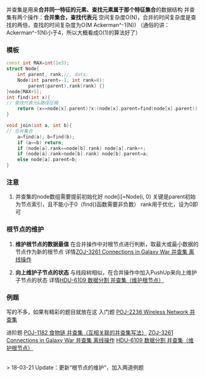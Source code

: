 并查集是用来**合并同一特征的元素、查找元素属于那个特征集合**的数据结构
并查集有两个操作：**合并集合，查找代表元**
空间复杂度O(N)，合并的时间复杂度是查找的两倍，查找的时间复杂度为O(M Ackerman^-1(N))
（通俗的讲：Ackerman^-1(N)小于4，所以大概看成O(1)的算法好了）

### 模板
```cpp
const int MAX=int(1e3);
struct Node{
    int parent, rank;//, data;
    Node(int parent=-1, int rank=0):
        parent(parent),rank(rank) {}
}node[MAX+5];
int find(int x){
// 查找代表元&路径压缩
    return (x==node[x].parent)?x:(node[x].parent=find(node[x].parent));
}

void join(int a, int b){
// 合并集合
    a=find(a); b=find(b);
    if (a==b) return;
    if (node[a].rank==node[b].rank) node[a].rank++;
    if (node[a].rank>node[b].rank) node[b].parent=a;
    else node[a].parent=b;
}

```

### 注意
1. 并查集的node数组需要提前初始化好
node[i]=Node(i, 0)
关键是parent初始为节点索引，且不能小于0（find()函数需要非负数）
rank用于优化，设为0即可


### 根节点的维护
1. **维护根节点的数据最值**
在合并操作中对根节点进行判断，取最大或最小数据的节点作为新的根节点
详情[ZOJ-3261 Connections in Galaxy War 并查集 离线操作](http://www.cnblogs.com/tanglizi/p/8613951.html)

2. **向上维护子节点的状态**
与线段树相似，在合并操作中加入PushUp来向上维护子节点的状态
详情[HDU-6109 数据分割 并查集（维护根节点）](http://www.cnblogs.com/tanglizi/p/8617122.html)

### 例题
写的不多，如果有精彩的题目就放在这
入门题
[POJ-2236 Wireless Network 并查集](http://www.cnblogs.com/tanglizi/p/8455910.html)

进阶题
[POJ-1182 食物链 并查集（互相关联的并查集写法）](http://www.cnblogs.com/tanglizi/p/8456438.html)
[ZOJ-3261 Connections in Galaxy War 并查集 离线操作](http://www.cnblogs.com/tanglizi/p/8613951.html)
[HDU-6109 数据分割 并查集（维护根节点）](http://www.cnblogs.com/tanglizi/p/8617122.html)

<br />
> 18-03-21 Update：更新“根节点的维护”，加入两道例题
